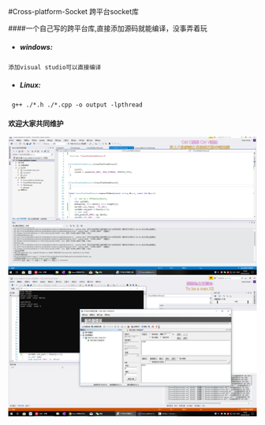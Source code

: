 #Cross-platform-Socket  跨平台socket库



####一个自己写的跨平台库,直接添加源码就能编译，没事弄着玩



* ##### windows:

```shell
添加visual studio可以直接编译
```

* ##### Linux:

```shell
 g++ ./*.h ./*.cpp -o output -lpthread
```

#### 欢迎大家共同维护


![](https://github.com/ChunSource/Cross-platform-Socket/blob/master/build.png?raw=true)
![](https://github.com/ChunSource/Cross-platform-Socket/blob/master/show.png?raw=true)
